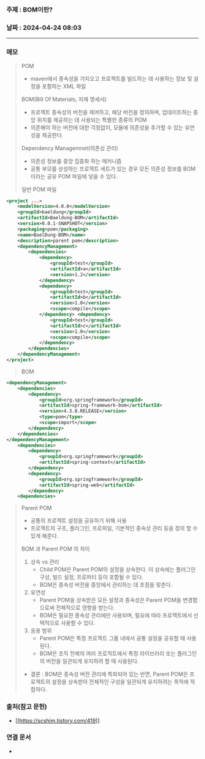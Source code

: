 ### 주제 : BOM이란?

### 날짜 : 2024-04-24 08:03
----
### 메모
> POM
> 	- maven에서 종속성을 가지오고 프로젝트를 빌드하는 데 사용하는 정보 및 설정을 포함하는 XML 파일
> 
> BOM(Bill Of Materials, 자재 명세서)
> 	- 프로젝트 종속성의 버전을 제어하고, 해당 버전을 정의하며, 업데이트하는 중앙 위치를 제공하는 데 사용되는 특별한 종류의 POM
> 	- 의존해야 하는 버전에 대한 걱정없이, 모듈에 의존성을 추가할 수 있는 유연성을 제공한다.
> 
> Dependency Managemnet(의존성 관리)
> 	- 의존성 정보를 중앙 집중화 하는 매커니즘
> 	- 공통 부모를 상성하는 프로젝트 세트가 있는 경우 모든 의존성 정보를 BOM이라는 공유 POM 파일에 넣을 수 있다.
> 
> 일반 POM 파일
```xml
<project ...> 
	<modelVersion>4.0.0</modelVersion> 
	<groupId>baeldung</groupId> 
	<artifactId>Baeldung-BOM</artifactId> 
	<version>0.0.1-SNAPSHOT</version> 
	<packaging>pom</packaging> 
	<name>BaelDung-BOM</name> 
	<description>parent pom</description> 
	<dependencyManagement> 
		<dependencies> 
			<dependency> 
				<groupId>test</groupId> 
				<artifactId>a</artifactId> 
				<version>1.2</version> 
			</dependency> 
			<dependency>
				<groupId>test</groupId> 
				<artifactId>b</artifactId> 
				<version>1.0</version> 
				<scope>compile</scope> 
			</dependency> <dependency> 
				<groupId>test</groupId> 
				<artifactId>c</artifactId> 
				<version>1.0</version> 
				<scope>compile</scope> 
			</dependency> 
		</dependencies> 
	</dependencyManagement> 
</project>
```
> BOM
```xml
<dependencyManagement>
	<dependencies> 
		<dependency> 
			<groupId>org.springframework</groupId> 
			<artifactId>spring-framework-bom</artifactId> 
			<version>4.3.8.RELEASE</version> 
			<type>pom</type> 
			<scope>import</scope> 
		</dependency> 
	</dependencies> 
</dependencyManagement>
	<dependencies> 
		<dependency> 
			<groupId>org.springframework</groupId> 
			<artifactId>spring-context</artifactId> 
		</dependency> 
		<dependency> 
			<groupId>org.springframework</groupId> 
			<artifactId>spring-web</artifactId> 
		</dependency> 
	<dependencies>
```
> Parent POM
> 	- 공통의 프로젝트 설정을 공유하기 위해 사용
> 	- 프로젝트의 구조, 플러그인, 프로파일, 기본적인 종속성 관리 등을 정의 할 수 있게 해준다.
> 
> BOM 과 Parent POM 의 차이
> 	1. 상속 vs 관리
> 		- Child POM은 Parent POM의 설정을 상속한다. 이 상속에는 플러그인 구성, 빌드 설정, 프로퍼티 등이 포함될 수 있다.
> 		- BOM은 종속성 버전을 중앙에서 관리하는 데 초점을 맞춘다.
> 	2. 유연성
> 		- Parent POM을 상속받은 모든 설정과 종속성은 Parent POM을 변경함으로써 전체적으로 영항을 받는다.
> 		- BOM은 필요한 종속성 관리에만 사용되며, 필요에 따라 프로젝트에서 선택적으로 사용할 수 있다.
> 	3. 응용 범위
> 		- Parent POM은 특정 프로젝트 그룹 내에서 공통 설정을 공유할 때 사용된다.
> 		- BOM은 조직 전체의 여러 프로적트에서 특정 라이브러리 또는 플러그인의 버전을 일관되게 유지하려 할 때 사용된다.
> 
> 	- 결론 : BOM은 종속성 버전 관리에 특화되어 있는 반면, Parent POM은 프로젝트의 설정을 상속받아 전체적인 구성을 일관되게 유지하려는 목적에 적합하다.

### 출처(참고 문헌)
- [[https://scshim.tistory.com/419]]

### 연결 문서
-
